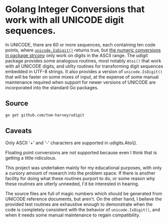 # Golang Integer Conversions that work with all UNICODE digit sequences.

In UNICODE, there are 60 or more sequences, each containing ten code points,
where [`unicode.IsDigit()`](https://golang.org/pkg/unicode/#IsDigit) returns
true, but [the numeric conversions in package
strconv](https://golang.org/pkg/strconv/#hdr-Numeric_Conversions) only work on
digits in the ASCII range. The udigit package provides some analogous
routines, most notably `Atoi()` that work with all UNICODE digits, and utilty
routines for transforming digit sequences embedded in UTF-8 strings. It also
provides a version of `unicode.IsDigit()` that will be faster on some mixes of
input, at the expense of some manual maintenance required when support for
newer versions of UNICODE are incorporated into the standard Go packages.

## Source

```sh
go get github.com/tom-harvey/udigit
```

## Caveats

Only ASCII '+' and '-' characters are supported in udigits.Atoi().

Floating point conversions are not supported because even I think that is
getting a little ridiculous.

This project was undertaken mainly for my educational purposes, with only a
cursory amount of research into the problem space. If there is another
facility for doing what these routines purport to do, or some reason why these
routines are utterly unneeded, I'd be interested in hearing.

The source files are full of magic numbers which should be generated from
UNICODE reference documents, but aren't. On the other hand, I believe the
provided test routines are exhaustive enough to demonstrate when the code is
completely consistent with the behavior of `unicode.IsDigit()`, and when it
needs some manual maintenance to regain compatibility.
